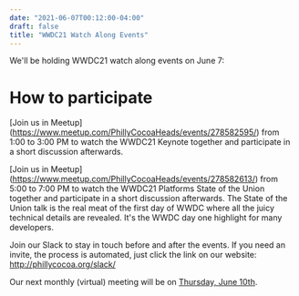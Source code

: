 ```yaml
---
date: "2021-06-07T00:12:00-04:00"
draft: false
title: "WWDC21 Watch Along Events"
---
```


We'll be holding WWDC21 watch along events on June 7: 

# How to participate

[Join us in Meetup] (https://www.meetup.com/PhillyCocoaHeads/events/278582595/) from 1:00 to 3:00 PM to watch the WWDC21 Keynote together and participate in a short discussion afterwards.

[Join us in Meetup] (https://www.meetup.com/PhillyCocoaHeads/events/278582613/) from 5:00 to 7:00 PM to watch the WWDC21 Platforms State of the Union together and participate in a short discussion afterwards. The State of the Union talk is the real meat of the first day of WWDC where all the juicy technical details are revealed. It's the WWDC day one highlight for many developers.

Join our Slack to stay in touch before and after the events. If you need an invite, the process is automated, just click the link on our website: http://phillycocoa.org/slack/

Our next monthly (virtual) meeting will be on [Thursday, June 10th](https://www.meetup.com/PhillyCocoaHeads/events/hwnjjsyccjbnb/).
